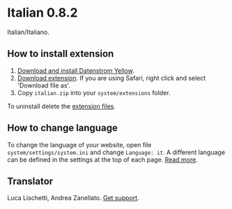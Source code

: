 Italian 0.8.2
=============
Italian/Italiano.

## How to install extension

1. [Download and install Datenstrom Yellow](https://github.com/datenstrom/yellow/).
2. [Download extension](https://github.com/datenstrom/yellow-extensions/raw/master/zip/italian.zip). If you are using Safari, right click and select 'Download file as'.
3. Copy `italian.zip` into your `system/extensions` folder.

To uninstall delete the [extension files](extension.ini).

## How to change language

To change the language of your website, open file `system/settings/system.ini` and change `Language: it`. A different language can be defined in the settings at the top of each page. [Read more](https://developers.datenstrom.se/help/adjusting-system#system-settings).

## Translator

Luca Lischetti, Andrea Zanellato. [Get support](https://developers.datenstrom.se/help/support).
